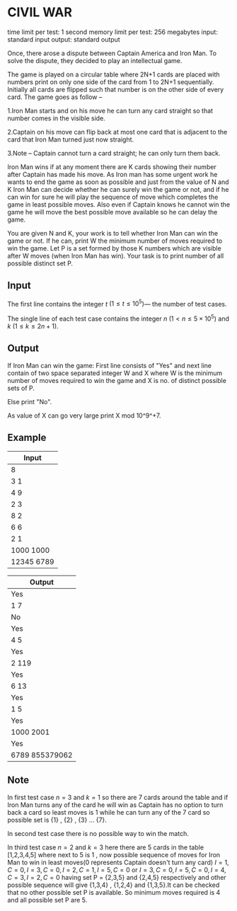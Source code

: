 
  CIVIL WAR
 ============

time limit per test: 1 second
memory limit per test: 
256 megabytes
input: standard input
output: standard output



Once, there arose a dispute between Captain America and Iron Man. To solve the dispute, they decided to play an intellectual game.

The game is played on a circular table where 2N+1 cards are placed with numbers print on only one side of the card from 1 to 2N+1 sequentially. Initially all cards are flipped such that number is on the other side of every card. The game goes as follow –

1.Iron Man starts and on his move he can turn any card straight so that number comes in the visible side.

2.Captain on his move can flip back at most one card that is adjacent to the card that Iron Man turned just now straight.

3.Note – Captain cannot turn a card straight; he can only turn them back.

Iron Man wins if at any moment there are  K  cards showing their number after Captain has made his move. As Iron man has some urgent work he wants to end the game as soon as possible and just from the value of  N  and  K  Iron Man can decide whether he can surely win the game or not, and if he can win for sure he will play the sequence of move which completes the game in least possible moves. Also even if Captain knows he cannot win the game he will move the best possible move available so he can delay the game.

You are given  N  and  K, your work is to tell whether Iron Man can win the game or not. If he can, print  W  the minimum number of moves required to win the game. Let P is a set formed by those  K  numbers which are visible after W moves (when Iron Man has win). Your task is to print number of all possible distinct set P.

## Input

The first line contains the integer $t$ $(1 ≤ t ≤ 10^5)$— the number of test cases.

The single line of each test case contains the integer  $n$ $(1 < n ≤ 5×10^5)$ and  $k$ $(1 ≤ k ≤ 2n+1)$.

## Output

If Iron Man can win the game: First line consists of "Yes" and next line contain of two space separated integer  W  and  X  where  W  is the minimum number of moves required to win the game and  X  is no. of distinct possible sets of P.

Else print "No".

As value of X can go very large print X mod  10^9^+7.


## Example

| Input                                                 | 
|-------------------------------------------------------|
| 8 |
|  3 1|
|4 9|
|	2 3|
|	8 2|
|	6 6|
|	2 1|
|	1000 1000|
|	12345 6789|                                                     

| Output |
| -----|
|Yes |
| 1 7 |
|No|
|Yes|
|4 5|
|Yes|
|2 119|
|Yes|
|6 13|
|Yes|
|1 5|
|Yes|
|1000 2001|
|Yes|
|6789 855379062|


## Note
In first test case $n=3$ and $k=1$ so there are 7 cards around the table and if Iron Man turns any of the card he will win as Captain has no option to turn back a card so least moves is 1 while he can turn any of the 7 card so possible set is {1} , {2} , {3} ... {7}.

In second test case there is no possible way to win the match.

In third test case $n=2$ and $k=3$ here there are 5 cards in the table [1,2,3,4,5] where next to 5 is 1 , now possible sequence of moves for Iron Man to win in least moves(0 represents Captain doesn't turn any card)   $I=1,C=0,I=3,C=0,I=2,C=1,I=5,C=0$ or $I=3,C=0,I=5,C=0,I=4,C=3,I=2,C=0$ having set P = {2,3,5} and  {2,4,5} respectively and other possible sequence will give {1,3,4} , {1,2,4} and {1,3,5}.It can be checked that no other possible set P is available. So minimum moves required is 4 and all possible set P are 5.

